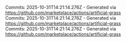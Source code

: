 Commits: 2025-10-31T14:21:14.276Z - Generated via https://github.com/marketplace/actions/artificial-grass
<br>
Commits: 2025-10-31T14:21:14.276Z - Generated via https://github.com/marketplace/actions/artificial-grass
<br>
Commits: 2025-10-31T14:21:14.276Z - Generated via https://github.com/marketplace/actions/artificial-grass
<br>
